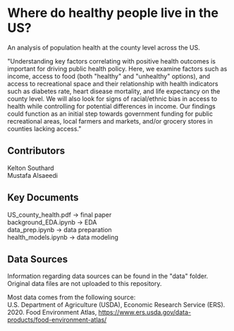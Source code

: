 # Where do healthy people live in the US?
An analysis of population health at the county level across the US.

"Understanding key factors correlating with positive health outcomes is important for driving public health policy. Here, we examine factors such as income, access to food (both "healthy" and "unhealthy" options), and access to recreational space and their relationship with health indicators such as diabetes rate, heart disease mortality, and life expectancy on the county level. We will also look for signs of racial/ethnic bias in access to health while controlling for potential differences in income. Our findings could function as an initial step towards government funding for public recreational areas, local farmers and markets, and/or grocery stores in counties lacking access."

## Contributors
Kelton Southard<br>
Mustafa Alsaeedi<br>

## Key Documents
US_county_health.pdf -> final paper<br>
background_EDA.ipynb -> EDA<br>
data_prep.ipynb -> data preparation<br>
health_models.ipynb -> data modeling<br>

## Data Sources
Information regarding data sources can be found in the "data" folder. Original data files are not uploaded to this repository.

Most data comes from the following source:<br>
U.S. Department of Agriculture (USDA), Economic Research Service (ERS). 2020. Food Environment Atlas, https://www.ers.usda.gov/data-products/food-environment-atlas/
